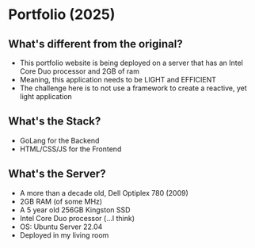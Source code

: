 # Portfolio (2025)
## What's different from the original?
- This portfolio website is being deployed on a server that has an Intel Core Duo processor and 2GB of ram
- Meaning, this application needs to be LIGHT and EFFICIENT
- The challenge here is to not use a framework to create a reactive, yet light application

## What's the Stack?
- GoLang for the Backend
- HTML/CSS/JS for the Frontend

## What's the Server?
- A more than a decade old, Dell Optiplex 780 (2009)
- 2GB RAM (of some MHz)
- A 5 year old 256GB Kingston SSD
- Intel Core Duo processor (...I think)
- OS: Ubuntu Server 22.04 
- Deployed in my living room
